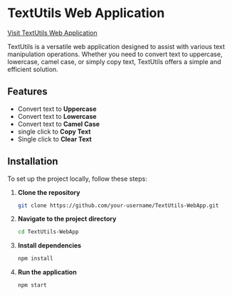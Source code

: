 # TextUtils Web Application

[Visit TextUtils Web Application](https://haridaskhambe.github.io/TextUtils-WebApp/)

TextUtils is a versatile web application designed to assist with various text manipulation operations. 
Whether you need to convert text to uppercase, lowercase, camel case, or simply copy text, TextUtils offers a simple and efficient solution.

## Features

- Convert text to **Uppercase**
- Convert text to **Lowercase**
- Convert text to **Camel Case**
- single click to **Copy Text**
- Single click to **Clear Text**

## Installation

To set up the project locally, follow these steps:

1. **Clone the repository**
    ```bash
    git clone https://github.com/your-username/TextUtils-WebApp.git
    ```
2. **Navigate to the project directory**
    ```bash
    cd TextUtils-WebApp
    ```
3. **Install dependencies**
    ```bash
    npm install
    ```
4. **Run the application**
    ```bash
    npm start
    ```

